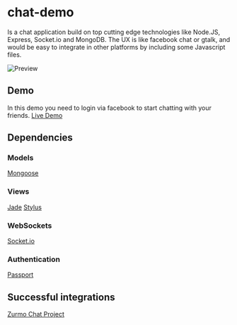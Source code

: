 # chat-demo

Is a chat application build on top cutting edge technologies like Node.JS, Express, Socket.io and MongoDB. 
The UX is like facebook chat or gtalk, and would be easy to integrate in other platforms by including some Javascript files.

![Preview](https://raw.github.com/cortezcristian/chat-demo/develop/demo/demo.png)

## Demo 
In this demo you need to login via facebook to start chatting with your friends.
[Live Demo](http://72.44.82.66/)

## Dependencies 

### Models
[Mongoose](http://mongoosejs.com/)

### Views
[Jade](http://jade-lang.com/)
[Stylus](http://learnboost.github.io/stylus/)

### WebSockets
[Socket.io](http://socket.io/)

### Authentication 
[Passport](http://passportjs.org/)

## Successful integrations
[Zurmo Chat Project](https://github.com/cortezcristian/zurmo-chat)

